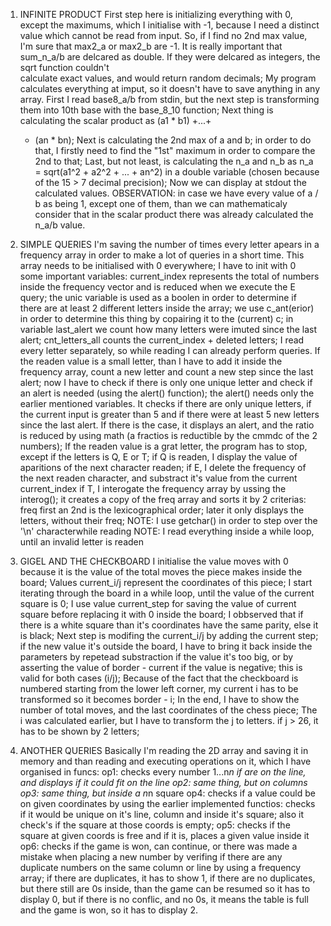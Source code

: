 1. INFINITE PRODUCT
		First step here is initializing everything with 0, except the maximums,
	which I initialise with -1, because I need a distinct value which cannot
	be read from input. So, if I find no 2nd max value, I'm sure that max2_a
	or max2_b are -1. It is really important that sum_n_a/b are delcared as
	double. If they were delcared as integers, the sqrt function couldn't  
	calculate exact values, and would return random decimals;
		My program calculates everything at imput, so it doesn't have to save
	anything in any array. First I read base8_a/b from stdin, but the next
	step is transforming them into 10th base with the base_8_10 function;
		Next thing is calculating the scalar product as (a1 * b1) +...+
	+ (an * bn);
		Next is calculating the 2nd max of a and b; in order to do that, I
	firstly need to find the "1st" maximum in order to compare the 2nd to that;
		Last, but not least, is calculating the n_a and n_b as
	n_a = sqrt(a1^2 + a2^2 + ... + an^2) in a double variable (chosen because 
	of the 15 > 7 decimal precision);
		Now we can display at stdout the calculated values.
		OBSERVATION: in case we have every value of a / b as being 1, except
	one of them, than we can mathematicaly consider that in the scalar product
	there was already calculated the n_a/b value.	

2. SIMPLE QUERIES
		I'm saving the number of times every letter apears in a frequency array
	in order to make a lot of queries in a short time. This array needs to be
	initialised with 0 everywhere;
		I have to init with 0 some important variables: current_index
	represents the total of numbers inside the frequency vector and is reduced
	when we execute the E query; the unic variable is used as a boolen in order
	to determine if there are at least 2 different letters inside the array;
	we use c_ant(erior) in order to determine this thing by copairing it to the
	(current) c; in variable last_alert we count how many letters were imuted
	since the last alert; cnt_letters_all counts the current_index + deleted
	letters;
		I read every letter separately, so while reading I can already perform
	queries.
		If the readen value is a small letter, than I have to add it inside the
	frequency array, count a new letter and count a new step since the last
	alert; now I have to check if there is only one unique letter and check
	if an alert is needed (using the alert() function); the alert() needs only
	the earlier mentioned variables. It checks if there are only unique
	letters, if the current input is greater than 5 and if there were at least
	5 new letters since the last alert. If there is the case, it displays an
	alert, and the ratio is reduced by using math (a fractios is reductible by
	the cmmdc of the 2 numbers);
		If the readen value is a grat letter, the program has to stop, except
	if the letters is Q, E or T; 
	if Q is readen, I display the value of aparitions of the next character
	readen;
	if E, I delete the frequency of the next readen character, and substract
	it's value from the current current_index
	if T, I interogate the frequency array by ussing the interog(); it creates
	a copy of the freq array and sorts it by 2 criterias: freq first an 2nd is
	the lexicographical order; later it only displays the letters, without
	their freq;
	NOTE: I use getchar() in order to step over the '\n' characterwhile
	reading
	NOTE: I read everything inside a while loop, until an invalid letter is
	readen

3. GIGEL AND THE CHECKBOARD
		I initialise the value moves with 0 because it is the value of the total
	moves the piece makes inside the board; Values current_i/j represent the
	coordinates of this piece;
		I start iterating through the board in a while loop, until the value of
	the current square is 0;
		I use value current_step for saving the value of current square before
	replacing it with 0 inside the board; 
		I obbserved that if there is a white square than it's coordinates have
	the same parity, else it is black;
		Next step is modifing the current_i/j by adding the current step; if
	the new value it's outside the board, I have to bring it back inside the
	parameters by repetead substraction if the value it's too big, or by 
	asserting the value of border - current if the value is negative; this is
	valid for both cases (i/j);
		Because of the fact that the checkboard is numbered starting from the
	lower left corner, my current i has to be transformed so it becomes 
	border - i;
		In the end, I have to show the number of total moves, and the last
	coordinates of the chess piece; The i was calculated earlier, but I have
	to transform the j to letters. if j > 26, it has to be shown by 2 letters;	

4. ANOTHER QUERIES
		Basically I'm reading the 2D array and saving it in memory and than
	reading and executing operations on it, which I have organised in funcs:
		op1: checks every number 1...n*n if are on the line, and displays if
	it could fit on the line
		op2: same thing, but on columns
		op3: same thing, but inside a n*n square
		op4: checks if a value could be on given coordinates by using the
	earlier implemented functios: checks if it would be unique on it's line,
	column and inside it's square; also it check's if the square at those
	coords is empty;
		op5: checks if the square at given coords is free and if it is, places
	a given value inside it
		op6: checks if the game is won, can continue, or there was made a
	mistake when placing a new number by verifing if there are any duplicate
	numbers on the same column or line by using a frequency array; if there
	are duplicates, it has to show 1, if there are no duplicates, but there
	still are 0s inside, than the game can be resumed so it has to display 0,
	but if there is no conflic, and no 0s, it means the table is full and
	the game is won, so it has to display 2.
